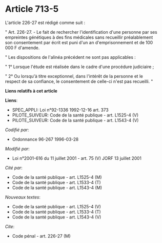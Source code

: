 # Article 713-5

L'article 226-27 est rédigé comme suit :

" Art. 226-27. - Le fait de rechercher l'identification d'une personne par ses empreintes génétiques à des fins médicales
sans recueillir préalablement son consentement par écrit est puni d'un an d'emprisonnement et de 100 000 F d'amende.

" Les dispositions de l'alinéa précédent ne sont pas applicables :

" 1° Lorsque l'étude est réalisée dans le cadre d'une procédure judiciaire ;

" 2° Ou lorsqu'à titre exceptionnel, dans l'intérêt de la personne et le respect de sa confiance, le consentement de celle-ci
n'est pas recueilli. "

**Liens relatifs à cet article**

**Liens**:

  - SPEC_APPLI: Loi n°92-1336 1992-12-16 art. 373
  - PILOTE_SUIVEUR: Code de la santé publique - art. L1525-4 (V)
  - PILOTE_SUIVEUR: Code de la santé publique - art. L1543-4 (V)

_Codifié par_:

  - Ordonnance 96-267 1996-03-28

_Modifié par_:

  - Loi n°2001-616 du 11 juillet 2001 - art. 75 (V) JORF 13 juillet 2001

_Cité par_:

  - Code de la santé publique - art. L1525-4 (M)
  - Code de la santé publique - art. L1533-4 (T)
  - Code de la santé publique - art. L1543-4 (M)

_Nouveaux textes_:

  - Code de la santé publique - art. L1525-4 (V)
  - Code de la santé publique - art. L1533-4 (T)
  - Code de la santé publique - art. L1543-4 (V)

_Cite_:

  - Code pénal - art. 226-27 (M)
